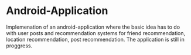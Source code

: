 # Android-Application
Implemenation of an android-application where the basic idea has to do with user posts and recommendation systems for friend recommendation, location recommendation, post recommendation. The application is still in proggress.
